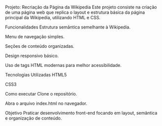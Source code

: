 Projeto: Recriação da Página da Wikipedia
Este projeto consiste na criação de uma página web que replica o layout e estrutura básica da página principal da Wikipedia, utilizando HTML e CSS.

Funcionalidades
Estrutura semântica semelhante à Wikipedia.

Menu de navegação simples.

Seções de conteúdo organizadas.

Design responsivo básico.

Uso de tags HTML modernas para melhor acessibilidade.

Tecnologias Utilizadas
HTML5

CSS3

Como executar
Clone o repositório.

Abra o arquivo index.html no navegador.

Objetivo
Praticar desenvolvimento front-end focando em layout, semântica e organização de conteúdo.

